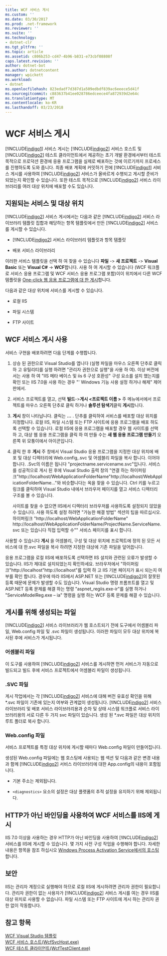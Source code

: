 ```yaml
---
title: WCF 서비스 게시
ms.custom: ''
ms.date: 03/30/2017
ms.prod: .net-framework
ms.reviewer: ''
ms.suite: ''
ms.technology:
- dotnet-clr
ms.tgt_pltfrm: ''
ms.topic: article
ms.assetid: c806b253-cd47-4b96-b831-e73cbf08808f
caps.latest.revision: ''
author: dotnet-bot
ms.author: dotnetcontent
manager: wpickett
ms.workload:
- dotnet
ms.openlocfilehash: 823edadf7d387d1a509edbdf839ac6eeece5d41f
ms.sourcegitcommit: c883637b41ee028786edceece4fa872939d2e64c
ms.translationtype: MT
ms.contentlocale: ko-KR
ms.lasthandoff: 03/23/2018
---
```

# <a name="wcf-service-publishing"></a>WCF 서비스 게시
[!INCLUDE[indigo1](../../../includes/indigo1-md.md)] 서비스 게시는 [!INCLUDE[indigo2](../../../includes/indigo2-md.md)] 서비스 호스트 및 [!INCLUDE[indigo2](../../../includes/indigo2-md.md)] 테스트 클라이언트에서 제공하는 초기 개발 환경에서부터 테스트 목적으로 프로덕션 환경에 응용 프로그램을 실제로 배포하는 것에 이르기까지 프로세스를 진행하도록 도와 줍니다. 최종 배포 계획에 커밋하기 전에 [!INCLUDE[indigo1](../../../includes/indigo1-md.md)] 서비스 게시를 사용하여 [!INCLUDE[indigo2](../../../includes/indigo2-md.md)] 서비스가 올바르게 수행되고 게시할 준비가 되었는지 확인할 수 있습니다. 또한 테스트 목적으로 [!INCLUDE[indigo2](../../../includes/indigo2-md.md)] 서비스 라이브러리를 여러 대상 위치에 배포할 수도 있습니다.  
  
## <a name="supported-services-and-target-locations"></a>지원되는 서비스 및 대상 위치  
 [!INCLUDE[indigo2](../../../includes/indigo2-md.md)] 서비스 게시에서는 다음과 같은 [!INCLUDE[indigo2](../../../includes/indigo2-md.md)] 서비스 라이브러리 템플릿 집합과 해당하는 항목 템플릿에서 만든 [!INCLUDE[indigo2](../../../includes/indigo2-md.md)] 서비스를 게시할 수 있습니다.  
  
-   [!INCLUDE[indigo2](../../../includes/indigo2-md.md)] 서비스 라이브러리 템플릿과 항목 템플릿  
  
-   배포 서비스 라이브러리  
  
 이러한 서비스 템플릿을 선택 하 여 찾을 수 있습니다 **파일** -> **새 프로젝트** -> **Visual Basic** 또는 **Visual C#**  ->  **WCF**합니다. 사용 하 여 게시할 수 있습니다 (WCF 워크플로 서비스 응용 프로그램 및 WCF 서비스 응용 프로그램 포함)이이 위치에서 다른 WCF 템플릿을 [One-click 웹 응용 프로그램에 대 한 게시](https://msdn.microsoft.com/library/dd465337\(v=vs.110\).aspx)합니다.  
  
 다음과 같은 대상 위치에 서비스를 게시할 수 있습니다.  
  
-   로컬 IIS  
  
-   파일 시스템  
  
-   FTP 사이트  
  
## <a name="using-wcf-service-publishing"></a>WCF 서비스 게시 사용  
 서비스 구현을 배포하려면 다음 단계를 수행합니다.  
  
1.  상승 된 권한으로 Visual Studio를 엽니다 (실행 파일을 마우스 오른쪽 단추로 클릭 하 고 유틸리티를 실행 하려면 "관리자 권한으로 실행"을 사용 하 여).  이상 버전에서는 사용 하 여 "IIS 메타 베이스 및 iis 6 구성 호환성" 구성 요소를 설치 했는지를 확인 또는 IIS 7.0을 사용 하는 경우 "' Windows 기능 사용 설정 하거나 해제" 제어판에서.  
  
2.  서비스 프로젝트를 열고, 선택 **빌드**->**게시 \<프로젝트 이름 >** 주 메뉴에서에서 프로젝트를 마우스 오른쪽 단추로 클릭 하거나 **솔루션 탐색기**클릭 **게시**합니다.  
  
3.  **게시** 창이 나타납니다. 클릭는 **...** . 단추를 클릭하여 서비스를 배포할 대상 위치를 지정합니다. 로컬 IIS, 파일 시스템 또는 FTP 사이트에 응용 프로그램을 배포 하도록 선택할 수 있습니다. 로컬 IIS에 응용 프로그램을 배포할 경우 웹 사이트를 선택 하 고, 대상 웹 응용 프로그램을 클릭 하 여 만들 수는 **새 웹 응용 프로그램 만들기** 오른쪽 위 모퉁이에서 아이콘입니다.  
  
4.  클릭 한 후 **게시** 주 창에서 Visual Studio 응용 프로그램을 지정한 대상 위치에 배포 및 대상 디렉터리에 Web.config,.svc 및 어셈블리 파일을 복사 합니다. 이어야 합니다. .Svc의 이름은 됩니다 "projectname.servicename.svc"입니다. 서비스를 성공적으로 게시 된 후에 Visual Studio 출력 창의 "연결 하는 하이퍼링크"http://localhost/WebApplicationFolderName"http://localhost/WebApplicationFolderName..."와 비슷합니다는 옥을 찾을 수 있습니다. Ctrl 키를 누르고 링크를 클릭하여 Visual Studio 내에서 브라우저 페이지를 열고 서비스 디렉터리 구조를 볼 수 있습니다.  
  
     사이트를 찾을 수 없으면 IIS에서 디렉터리 브라우저를 사용하도록 설정되지 않았을 수 있습니다. 사용 하도록 설정 하려면 "가능한 해결 방법" 섹션의 팁을 따르십시오. 하이퍼링크 "http://localhost/WebApplicationFolderName" http://localhost/WebApplicationFolderName/ProjectName.ServiceName.svc 또는 있습니다 직접 입력할 수"" 서비스 페이지를 표시 합니다.  
  
 사용할 수 있습니다 **게시** 을 어셈블리, 구성 및 대상 위치에 프로젝트에 정의 된 모든 서비스에 대 한.svc 파일을 복사 하려면 지정한 대상에 기존 파일을 덮어씁니다.  
  
 응용 프로그램을 로컬 IIS에 배포하도록 선택하면 IIS 설치와 관련된 오류가 발생할 수 있습니다. IIS가 제대로 설치되었는지 확인하세요. 브라우저에서 "하이퍼링크"http://localhost"http://localhost"를 입력 하 고 IIS 기본 페이지가 표시 되는지 여부를 확인 합니다.  경우에 따라 IIS에서 ASP.NET 또는 [!INCLUDE[indigo2](../../../includes/indigo2-md.md)]의 잘못된 등록 때문에 문제가 발생할 수도 있습니다. Visual Studio 명령 프롬프트를 열고 및 ASP.NET 등록 문제를 해결 하는 명령 "aspnet_regiis.exe-ir"를 실행 하거나 "ServiceModelReg.exe – ia" 명령을 실행 하는 WCF 등록 문제를 해결 수 있습니다.  
  
## <a name="files-generated-for-publishing"></a>게시를 위해 생성되는 파일  
 [!INCLUDE[indigo2](../../../includes/indigo2-md.md)] 서비스 라이브러리가 웹 호스트되기 전에 도구에서 어셈블리 파일, Web.config 파일 및 .svc 파일이 생성됩니다. 이러한 파일이 모두 대상 위치에 복사된 후에 서비스가 게시됩니다.  
  
### <a name="assembly-files"></a>어셈블리 파일  
 이 도구를 사용하여 [!INCLUDE[indigo2](../../../includes/indigo2-md.md)] 서비스를 게시하면 먼저 서비스가 자동으로 빌드되고 빌드 후에 서비스 프로젝트에서 어셈블리 파일이 생성됩니다.  
  
### <a name="svc-file"></a>.SVC 파일  
 게시 작업에서는 각 [!INCLUDE[indigo2](../../../includes/indigo2-md.md)] 서비스에 대해 버전 유효성 확인을 위해 *.svc 파일이 기존에 있는지 여부와 관계없이 생성됩니다. [!INCLUDE[indigo2](../../../includes/indigo2-md.md)] 서비스 라이브러리 및 배포 서비스 라이브러리용과 순차 및 상태 시스템 워크플로 서비스 라이브러리용의 서로 다른 두 가지 svc 파일이 있습니다. 생성 된 \*.svc 파일은 대상 위치의 루트 폴더로 복사 합니다.  
  
### <a name="webconfig-file"></a>Web.config 파일  
 서비스 프로젝트를 특정 대상 위치에 게시할 때마다 Web.config 파일이 만들어집니다.  
  
 생성된 Web.config 파일에는 웹 호스팅에 사용되는 웹 섹션 및 다음과 같은 변경 내용과 함께 [!INCLUDE[indigo2](../../../includes/indigo2-md.md)] 서비스 라이브러리에 대한 App.config의 내용이 포함됩니다.  
  
-   기본 주소는 제외됩니다.  
  
-   `<diagnostics>` 요소의 설정은 대상 플랫폼의 추적 설정을 유지하기 위해 제외됩니다.  
  
## <a name="publishing-wcf-services-with-non-http-bindings-to-iis"></a>HTTP가 아닌 바인딩을 사용하여 WCF 서비스를 IIS에 게시  
 IIS 7.0 이상을 사용하는 경우 HTTP가 아닌 바인딩을 사용하여 [!INCLUDE[indigo2](../../../includes/indigo2-md.md)] 서비스를 IIS에 게시할 수 있습니다. 몇 가지 사전 구성 작업을 수행해야 합니다. 자세한 내용은 항목을 참조 하십시오 [Windows Process Activation Service에서의 호스팅](../../../docs/framework/wcf/feature-details/hosting-in-windows-process-activation-service.md)합니다.  
  
## <a name="security"></a>보안  
 IIS는 관리자 계정으로 실행해야 하므로 로컬 IIS에 게시하려면 관리자 권한이 필요합니다. 관리자 권한이 없는 사용자가 [!INCLUDE[indigo2](../../../includes/indigo2-md.md)] 서비스 게시를 여는 경우 IIS를 대상 위치로 사용할 수 없습니다. 파일 시스템 또는 FTP 사이트에 게시 하는 관리자 권한 없이 작동합니다.  
  
## <a name="see-also"></a>참고 항목  
 [WCF Visual Studio 템플릿](../../../docs/framework/wcf/wcf-vs-templates.md)  
 [WCF 서비스 호스트(WcfSvcHost.exe)](../../../docs/framework/wcf/wcf-service-host-wcfsvchost-exe.md)  
 [WCF 테스트 클라이언트(WcfTestClient.exe)](../../../docs/framework/wcf/wcf-test-client-wcftestclient-exe.md)
